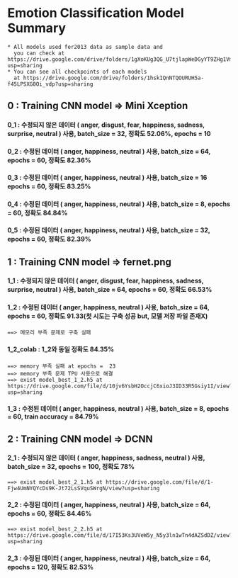 # Emotion Classification Model Summary

	* All models used fer2013 data as sample data and 
	  you can check at https://drive.google.com/drive/folders/1gXoKUg3QG_U7tjlapWeDGyYT9ZHg1VmQ?usp=sharing
	* You can see all checkpoints of each models 
	  at https://drive.google.com/drive/folders/1hskIQnNTQOURUH5a-f45LPSXG0Oi_vdp?usp=sharing

## 0 : Training CNN model => Mini Xception

#### 0_1 : 수정되지 않은 데이터 ( anger, disgust, fear, happiness, sadness, surprise, neutral ) 사용, batch_size = 32, 정확도 52.06%, epochs = 10 

#### 0_2 : 수정된 데이터 ( anger, happiness, neutral ) 사용, batch_size = 64, epochs = 60, 정확도 82.36%

#### 0_3 : 수정된 데이터 ( anger, happiness, neutral ) 사용, batch_size = 16 epochs = 60, 정확도 83.25%

#### 0_4 : 수정된 데이터 ( anger, happiness, neutral ) 사용, batch_size = 8, epochs = 60, 정확도 84.84%

#### 0_5 : 수정된 데이터 ( anger, happiness, neutral ) 사용, batch_size = 32, epochs = 60, 정확도 82.39%




## 1 : Training CNN model => fernet.png

#### 1_1 : 수정되지 않은 데이터 ( anger, disgust, fear, happiness, sadness, surprise, neutral ) 사용, batch_size = 64, epochs = 60, 정확도 66.53%

#### 1_2 : 수정된 데이터 ( anger, happiness, neutral ) 사용, batch_size = 64, epochs = 60, 정확도 91.33(첫 시도는 구축 성공 but, 모델 저장 파일 존재X)
	==> 메모리 부족 문제로 구축 실패

#### 1_2_colab : 1_2와 동일 정확도 84.35%
	==> memory 부족 실패 at epochs =  23
	==> memory 부족 문제 TPU 사용으로 해결
	==> exist model_best_1_2.h5 at https://drive.google.com/file/d/10jv6YsbH2OccjC6xioJ3ID33R5Gsiy1I/view?usp=sharing

#### 1_3 : 수정된 데이터 ( anger, happiness, neutral ) 사용, batch_size = 8, epochs = 60, train accuracy = 84.79%



## 2 : Training CNN model => DCNN

#### 2_1 : 수정되지 않은 데이터 ( anger, happiness, sadness, neutral ) 사용, batch_size = 32, epochs = 100, 정확도 78%
	==> exist model_best_2_1.h5 at https://drive.google.com/file/d/1-Fjw4UmNYQYcDs9K-Jt72LsSVquSWrgN/view?usp=sharing

#### 2_2 : 수정된 데이터 ( anger, happiness, neutral ) 사용, batch_size = 64, epochs = 60, 정확도 84.46%
	==> exist model_best_2_2.h5 at https://drive.google.com/file/d/17I53Ks3UVeW5y_N5y3ln1wTn4dAZSdDZ/view?usp=sharing

#### 2_3 : 수정된 데이터 ( anger, happiness, neutral ) 사용, batch_size = 64, epochs = 120, 정확도 82.53%



